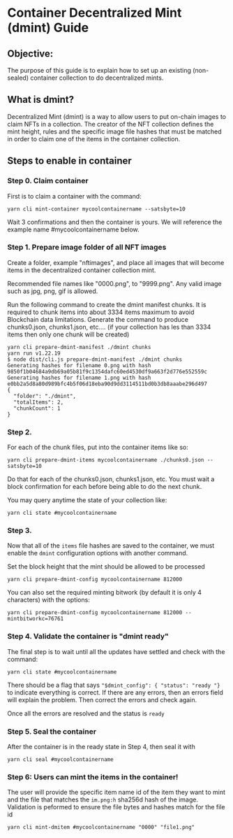 # Container Decentralized Mint (dmint) Guide

## Objective:

The purpose of this guide is to explain how to set up an existing (non-sealed) container collection to do decentralized mints.

## What is dmint?

Decentralized Mint (dmint) is a way to allow users to put on-chain images to claim NFTs in a collection. The creator of the NFT collection
defines the mint height, rules and the specific image file hashes that must be matched in order to claim one of the items in the container collection.

## Steps to enable in container

### Step 0. Claim container 

First is to claim a container with the command:

```
yarn cli mint-container mycoolcontainername --satsbyte=10
```

Wait 3 confirmations and then the container is yours. We will reference the example name #mycoolcontainername below.

### Step 1. Prepare image folder of all NFT images

Create a folder, example "nftimages", and place all images that will become items in the decentralized container collection mint.

Recommended file names like "0000.png", to "9999.png". Any valid image such as jpg, png, gif is allowed. 

Run the following command to create the dmint manifest chunks. It is required to chunk items into about 3334 items maximum to avoid Blockchain data
limitations.  Generate the command to produce chunks0.json, chunks1.json, etc.... (if your collection has les than 3334 items then only one chunk will be created)

```
yarn cli prepare-dmint-manifest ./dmint chunks
yarn run v1.22.19
$ node dist/cli.js prepare-dmint-manifest ./dmint chunks
Generating hashes for filename 0.png with hash 9850f1b04684a9db69a05b81f9c1354dafc60ed4530df9a663f2d776e552559c
Generating hashes for filename 1.png with hash e0bb2a5d8a80d989bfc4b5f06d18eba90d9dd3114511bd0b3db8aaabe296d497
{
  "folder": "./dmint",
  "totalItems": 2,
  "chunkCount": 1
}

```

### Step 2. 

For each of the chunk files, put into the container items like so:

```
yarn cli prepare-dmint-items mycoolcontainername ./chunks0.json --satsbyte=10
```

Do that for each of the chunks0.json, chunks1.json, etc. You must wait a block confirmation for each before being able to do the next chunk.

You may query anytime the state of your collection like:

```
yarn cli state #mycoolcontainername
```

### Step 3.

Now that all of the `items` file hashes are saved to the container, we must enable the `dmint` configuration options with another command.

Set the block height that the mint should be allowed to be processed 

```
yarn cli prepare-dmint-config mycoolcontainername 812000 
```

You can also set the required minting bitwork (by default it is only 4 characters) with the options:

```
yarn cli prepare-dmint-config mycoolcontainername 812000 --mintbitworkc=76761
```

### Step 4. Validate the container is "dmint ready"

The final step is to wait until all the updates have settled and check with the command:

```
yarn cli state #mycoolcontainername
```

There should be a flag that says `"$dmint_config": { "status": "ready "}` to indicate everything is correct.
If there are any errors, then an errors field will explain the problem. Then correct the errors and check again.

Once all the errors are resolved and the status is `ready`

### Step 5. Seal the container  

After the container is in the ready state in Step 4, then seal it with

```
yarn cli seal #mycoolcontainername
```

### Step 6: Users can mint the items in the container!

The user will provide the specific item name id of the item they want to mint and the file that matches the `im.png:h` sha256d hash of the image.
Validation is peformed to ensure the file bytes and hashes match for the file id

```
yarn cli mint-dmitem #mycoolcontainername "0000" "file1.png"
```
